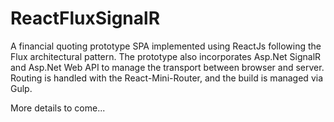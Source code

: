 # ReactFluxSignalR
A financial quoting prototype SPA implemented using ReactJs following the Flux architectural pattern. The prototype also incorporates Asp.Net SignalR and Asp.Net Web API to manage the transport between browser and server. Routing is handled with the React-Mini-Router, and the build is managed via Gulp. 

More details to come...
